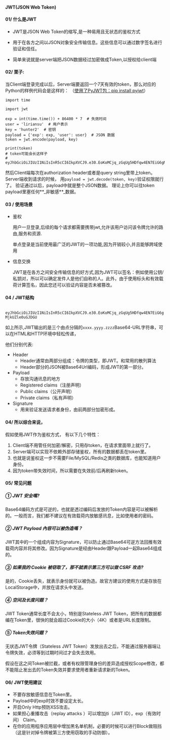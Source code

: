 ####  JWT(JSON Web Token)

#### 01/ 什么是JWT

- JWT是JSON Web Token的缩写,是一种易用且无状态的鉴权方式

- 用于在各方之间以JSON对象安全传输信息。这些信息可以通过数字签名进行验证和信任。

- 简单来说就是server端把JSON数据经过加密做成Token,以授权给client端

#### 02/ 栗子:

当Client端登录完成以后，Server端要返回一个7天有效的token，那么对应的Python的样例代码会是这样的：
（[使用了PyJWT包：pip install pyjwt](https://link.zhihu.com/?target=https%3A//github.com/jpadilla/pyjwt)）

```
import time

import jwt

exp = int(time.time()) + 86400 * 7  # 失效时间
user = 'liriansu'  # 用户表示
key = 'hunter2'  # 密钥
payload = {'exp': exp, 'user': user}  # JSON 数据
token = jwt.encode(payload, key)

print(token)
# token可能会长这样子
# eyJhbGciOiJIUzI1NiIsInR5cCI6IkpXVCJ9.e30.EoKoMCjq_zGqUg5HDfqw4EN7EiG6gMjkUZle0uGJDGU
```

然后Client端每次在authorization header或者是query string里带上token。
Server端收到请求的时候，
用`payload = jwt.decode(token, key)`验证权限就行了。
验证通过以后，payload中就是整个JSON数据。
理论上你可以往token payload里塞任何**_非敏感**_数据。

#### 03 / 使用场景

- 鉴权

  用户一旦登录,后续的每个请求都需要携带jwt,允许该用户访问该令牌允许的路由,服务和资源.

  单点登录是当前使用最广泛的JWT的一项功能,因为开销较小,并且能够跨域使用

- 信息交换

  JWT是在各方之间安全传输信息的好方式,因为JWT可以签名：例如使用公钥/私钥对，所以可以确定发件人是他们自称的人。此外，由于使用标头和有效载荷计算签名，因此您还可以验证内容是否未被篡改。

#### 04 /  JWT结构

` eyJhbGciOiJIUzI1NiIsInR5cCI6IkpXVCJ9.e30.EoKoMCjq_zGqUg5HDfqw4EN7EiG6gMjkUZle0uGJDGU`

如上所示,JWT输出的是三个由点分隔的`xxxx.yyyy.zzzz`Base64-URL字符串，可以在HTML和HTTP环境中轻松传递，

他们分别代表:

- Header
  - Header通常由两部分组成：令牌的类型，即JWT。和常用的散列算法
  - Header部分的JSON被Base64Url编码，形成JWT的第一部分。
- Payload
  - 存放沟通讯息的地方
  - Registered claims（注册声明）
  - Public claims（公开声明）
  - Private claims（私有声明）
- Signature
  - 用来验证发送请求者身份，由前两部分加密形成。

#### 04/ 所以综合来说，

假如使用JWT作为鉴权方式，
有以下几个特性：

1. Client端不用管任何加密/解密，只用存token，在请求里面带上就行了。
2. Server端可以实现不依赖外部存储鉴权，所有的数据都丢在token里。
3. 也就是说鉴权这一步不需要File/MySQL/Redis之类的数据库，也能知道用户身份。
4. 因为token带失效时间，所以需要在失效前/后再刷新token。

#### 05/ 常见问题

##### ① JWT 安全嗎?

Base64编码方式是可逆的，也就是透过编码后发放的Token内容是可以被解析的。一般而言，我们都不建议在有效载荷内放敏感讯息，比如使用者的密码。

##### ② JWT Payload 內容可以被伪造嗎？

JWT其中的一个组成内容为Signature，可以防止通过Base64可逆方法回推有效载荷内容并将其修改。因为Signature是经由Header跟Payload一起Base64组成的。

##### ③ 如果我的 Cookie 被窃取了，那不就表示第三方可以做 CSRF 攻击?

是的，Cookie丢失，就表示身份就可以被伪造。故官方建议的使用方式是存放在LocalStorage中，并放在请求头中发送。

##### ④ 空间及长度问题？

JWT Token通常长度不会太小，特别是Stateless JWT Token，把所有的数据都编在Token里，很快的就会超过Cookie的大小（4K）或者是URL长度限制。

##### ⑤ Token失效问题？

无状态JWT令牌（Stateless JWT Token）发放出去之后，不能通过服务器端让令牌失效，必须等到过期时间过才会失去效用。

假设在这之间Token被拦截，或者有权限管理身份的差异造成授权Scope修改，都不能阻止发出去的Token失效并要求使用者重新请求新的Token。

#### 06/ JWT使用建议

- 不要存放敏感信息在Token里。
- Payload中的exp时效不要设定太长。
- 开启Only Http预防XSS攻击。
- 如果担心重播攻击（replay attacks ）可以增加jti（JWT ID），exp（有效时间） Claim。
- 在你的应用程序应用层中增加黑名单机制，必要的时候可以进行Block做阻挡（这是针对掉令牌被第三方使用窃取的手动防御）。

